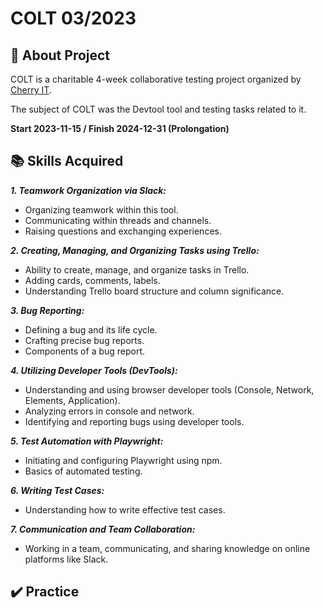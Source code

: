 # COLT 03/2023

## 📝 About Project

COLT is a charitable 4-week collaborative testing project organized by <a href="http://cherry-it.pl/colt-3-2023/" target="_blank">Cherry IT</a>.

The subject of COLT was the Devtool tool and testing tasks related to it.

**Start 2023-11-15 / Finish 2024-12-31 (Prolongation)**

## 📚 Skills Acquired

***1. Teamwork Organization via Slack:***
- Organizing teamwork within this tool.
- Communicating within threads and channels.
- Raising questions and exchanging experiences.

***2. Creating, Managing, and Organizing Tasks using Trello:***
- Ability to create, manage, and organize tasks in Trello.
- Adding cards, comments, labels.
- Understanding Trello board structure and column significance.

***3. Bug Reporting:***
- Defining a bug and its life cycle.
- Crafting precise bug reports.
- Components of a bug report.

***4. Utilizing Developer Tools (DevTools):***
- Understanding and using browser developer tools (Console, Network, Elements, Application).
- Analyzing errors in console and network.
- Identifying and reporting bugs using developer tools.

***5. Test Automation with Playwright:***
- Initiating and configuring Playwright using npm.
- Basics of automated testing.

***6. Writing Test Cases:***
- Understanding how to write effective test cases.

***7. Communication and Team Collaboration:***
- Working in a team, communicating, and sharing knowledge on online platforms like Slack.

## ✔️ Practice


